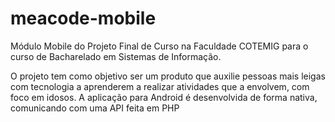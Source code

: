 # meacode-mobile
Módulo Mobile do Projeto Final de Curso na Faculdade COTEMIG para o curso de Bacharelado em Sistemas de Informação.

O projeto tem como objetivo ser um produto que auxilie pessoas mais leigas com tecnologia a aprenderem a realizar atividades que a envolvem, com foco em idosos. A aplicação para Android é desenvolvida de forma nativa, comunicando com uma API feita em PHP
